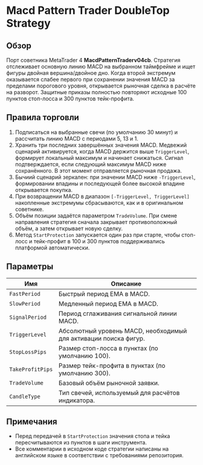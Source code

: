 # Macd Pattern Trader DoubleTop Strategy

## Обзор

Порт советника MetaTrader 4 **MacdPatternTraderv04cb**. Стратегия отслеживает основную линию MACD на выбранном таймфрейме
и ищет фигуры двойная вершина/двойное дно. Когда второй экстремум оказывается слабее первого при сохранении значения MACD
за пределами порогового уровня, открывается рыночная сделка в расчёте на разворот. Защитные приказы полностью повторяют
исходные 100 пунктов стоп-лосса и 300 пунктов тейк-профита.

## Правила торговли

1. Подписаться на выбранные свечи (по умолчанию 30 минут) и рассчитать линию MACD с периодами 5, 13 и 1.
2. Хранить три последних завершённых значения MACD. Медвежий сценарий активируется, когда MACD держится выше
   `TriggerLevel`, формирует локальный максимум и начинает снижаться. Сигнал подтверждается, если следующий максимум MACD
   ниже сохранённого. В этот момент отправляется рыночная продажа.
3. Бычиий сценарий зеркален: при значении MACD ниже `-TriggerLevel`, формировании впадины и последующей более высокой
   впадине открывается покупка.
4. При возвращении MACD в диапазон `[-TriggerLevel, TriggerLevel]` накопленные экстремумы сбрасываются, как и в оригинальном
   советнике.
5. Объём позиции задаётся параметром `TradeVolume`. При смене направления стратегия сначала закрывает противоположный объём,
   а затем открывает новую сделку.
6. Метод `StartProtection` запускается один раз при старте, чтобы стоп-лосс и тейк-профит в 100 и 300 пунктов
   поддерживались платформой автоматически.

## Параметры

| Имя | Описание |
| --- | -------- |
| `FastPeriod` | Быстрый период EMA в MACD. |
| `SlowPeriod` | Медленный период EMA в MACD. |
| `SignalPeriod` | Период сглаживания сигнальной линии MACD. |
| `TriggerLevel` | Абсолютный уровень MACD, необходимый для активации поиска фигур. |
| `StopLossPips` | Размер стоп-лосса в пунктах (по умолчанию 100). |
| `TakeProfitPips` | Размер тейк-профита в пунктах (по умолчанию 300). |
| `TradeVolume` | Базовый объём рыночной заявки. |
| `CandleType` | Тип свечей, используемый для расчётов индикатора. |

## Примечания

- Перед передачей в `StartProtection` значения стопа и тейка пересчитываются из пунктов в шаги инструмента.
- Все комментарии в исходном коде стратегии написаны на английском языке в соответствии с требованиями репозитория.

